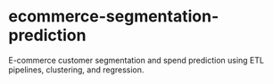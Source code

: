 # ecommerce-segmentation-prediction
E-commerce customer segmentation and spend prediction using ETL pipelines, clustering, and regression.
